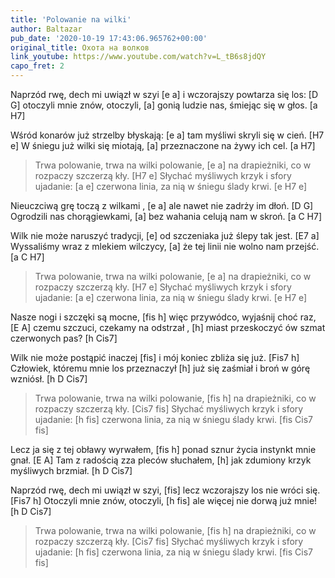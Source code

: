 ```yaml
---
title: 'Polowanie na wilki'
author: Baltazar
pub_date: '2020-10-19 17:43:06.965762+00:00'
original_title: Охота на волков
link_youtube: https://www.youtube.com/watch?v=L_tB6s8jdQY
capo_fret: 2
---
```


Naprzód rwę, dech mi uwiązł w szyi	[e a]
i wczorajszy powtarza się los:		[D G]
otoczyli mnie znów, otoczyli,		[a]
gonią ludzie nas, śmiejąc się w głos.		[a H7]

Wśród konarów już strzelby błyskają:	[e a]
tam myśliwi skryli się w cień.		[H7 e]
W śniegu już wilki się miotają,		[a]
przeznaczone na żywy ich cel.		[a H7]

>Trwa polowanie, trwa na wilki polowanie,	[e a]
>na drapieżniki, co w rozpaczy szczerzą kły.	[H7 e]
>Słychać myśliwych krzyk i sfory ujadanie:	[a e]
>czerwona linia, za nią w  śniegu ślady krwi.	[e H7 e]

Nieuczciwą grę toczą z wilkami ,	[e a]
ale nawet nie zadrży im dłoń.	[D G]
Ogrodzili nas chorągiewkami,	[a]
bez wahania celują nam w skroń. 	[a C H7]

Wilk nie może naruszyć tradycji, 	[e] 
od szczeniaka już ślepy tak jest. 	[E7 a]
Wyssaliśmy wraz z mlekiem wilczycy,	[a]
że tej linii nie wolno nam przejść.	[a C H7]

>Trwa polowanie, trwa na wilki polowanie,	[e a]
>na drapieżniki, co w rozpaczy szczerzą kły.	[H7 e]
>Słychać myśliwych krzyk i sfory ujadanie:	[a e]
>czerwona linia, za nią w  śniegu ślady krwi.	[e H7 e]

Nasze nogi i szczęki są mocne,		[fis h]
więc przywódco, wyjaśnij choć raz,		[E A]
czemu szczuci, czekamy na odstrzał	,	[h]
miast przeskoczyć ów szmat czerwonych pas?	[h Cis7]

Wilk nie może postąpić inaczej		[fis]
i mój koniec zbliża się już.			[Fis7 h]
Człowiek, któremu mnie los przeznaczył	[h]
już się zaśmiał i broń w górę wzniósł.	[h D Cis7]

>Trwa polowanie, trwa na wilki polowanie,	[fis h]
>na drapieżniki, co w rozpaczy szczerzą kły.	[Cis7 fis]
>Słychać myśliwych krzyk i sfory ujadanie:	[h fis]
>czerwona linia, za nią w  śniegu ślady krwi.	[fis Cis7 fis]

Lecz ja się z tej obławy wyrwałem,	[fis h]
ponad sznur życia instynkt mnie gnał.	[E A]
Tam z radością zza pleców słuchałem,	[h]
jak zdumiony krzyk myśliwych brzmiał. 	[h D Cis7]

Naprzód rwę, dech mi uwiązł w szyi,	[fis]
lecz wczorajszy los nie wróci się.		[Fis7 h]
Otoczyli mnie znów, otoczyli,		[h fis]
ale więcej nie dorwą już mnie!		[h D Cis7]

>Trwa polowanie, trwa na wilki polowanie,	[fis h]
>na drapieżniki, co w rozpaczy szczerzą kły.	[Cis7 fis]
>Słychać myśliwych krzyk i sfory ujadanie:	[h fis]
>czerwona linia, za nią w  śniegu ślady krwi.	[fis Cis7 fis]